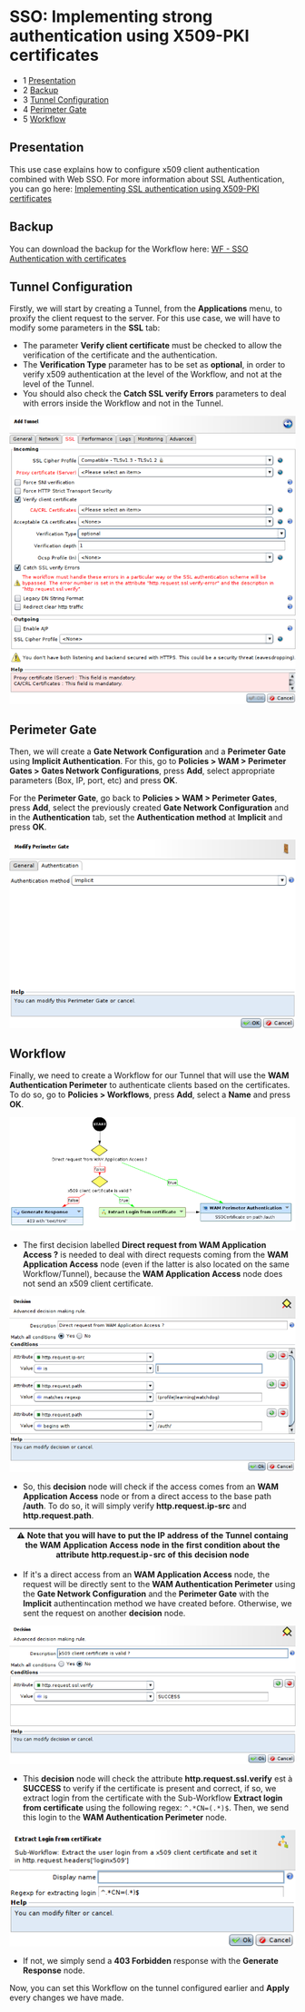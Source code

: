 SSO: Implementing strong authentication using X509-PKI certificates
===================================================================

* 1 [Presentation](#presentation)
* 2 [Backup](#backup)
* 3 [Tunnel Configuration](#tunnel-configuration)
* 4 [Perimeter Gate](#perimeter-gate)
* 5 [Workflow](#workflow)

Presentation
------------

This use case explains how to configure x509 client authentication combined with Web SSO. For more information about SSL Authentication, you can go here: [Implementing SSL authentication using X509-PKI certificates](../../SSL%20and%20Confidentiality/Implementing%20SSL%20authentication%20using%20X509-PKI%20certificates)

Backup
------

You can download the backup for the Workflow here: [WF - SSO Authentication with certificates](./backup/WF%20-%20SSO%20Authentication%20with%20certificates.backup)

Tunnel Configuration
--------------------

Firstly, we will start by creating a Tunnel, from the **Applications** menu, to proxify the client request to the server. For this use case, we will have to modify some parameters in the **SSL** tab:

* The parameter **Verify client certificate** must be checked to allow the verification of the certificate and the authentication.
* The **Verification Type** parameter has to be set as **optional**, in order to verify x509 authentication at the level of the Workflow, and not at the level of the Tunnel.
* You should also check the **Catch SSL verify Errors** parameters to deal with errors inside the Workflow and not in the Tunnel.

![](./attachments/tunnel_ssl_setup.png)

Perimeter Gate
--------------

Then, we will create a **Gate Network Configuration** and a **Perimeter Gate** using **Implicit Authentication**. For this, go to **Policies > WAM > Perimeter Gates > Gates Network Configurations**, press **Add**, select appropriate parameters (Box, IP, port, etc) and press **OK**. 

For the **Perimeter Gate**, go back to **Policies > WAM > Perimeter Gates**, press **Add**, select the previously created **Gate Network Configuration** and in the **Authentication** tab, set the **Authentication method** at **Implicit** and press **OK**. 

![](./attachments/implicit_gate.png)

Workflow
--------

Finally, we need to create a Workflow for our Tunnel that will use the **WAM Authentication Perimeter** to authenticate clients based on the certificates. To do so, go to **Policies > Workflows**, press **Add**, select a **Name** and press **OK**.

![](./attachments/workflow.png)

* The first decision labelled **Direct request from WAM Application Access ?** is needed to deal with direct requests coming from the **WAM Application Access** node (even if the latter is also located on the same Workflow/Tunnel), because the **WAM Application Access** node does not send an x509 client certificate.

![](./attachments/decision1.png)

* So, this **decision** node will check if the access comes from an **WAM Application Access** node or from a direct access to the base path **/auth**. To do so, it will simply verify **http.request.ip-src** and **http.request.path**.

|:warning: Note that you will have to put the IP address of the Tunnel containg the WAM Application Access node in the first condition about the attribute http.request.ip-src of this decision node|
|----------------------------------------|

* If it's a direct access from an **WAM Application Access** node, the request will be directly sent to the **WAM Authentication Perimeter** using the **Gate Network Configuration** and the **Perimeter Gate** with the **Implicit** authentincation method we have created before. Otherwise, we sent the request on another **decision** node.

![](./attachments/decision2.png)

* This **decision** node will check the attribute **http.request.ssl.verify** est à **SUCCESS** to verify if the certificate is present and correct, if so, we extract login from the certificate with the Sub-Workflow **Extract login from certificate** using the following regex: `^.*CN=(.*)$`. Then, we send this login to the **WAM Authentication Perimeter** node.

![](./attachments/extract_login.png)

* If not, we simply send a **403 Forbidden** response with the **Generate Response** node.

Now, you can set this Workflow on the tunnel configured earlier and **Apply** every changes we have made.
